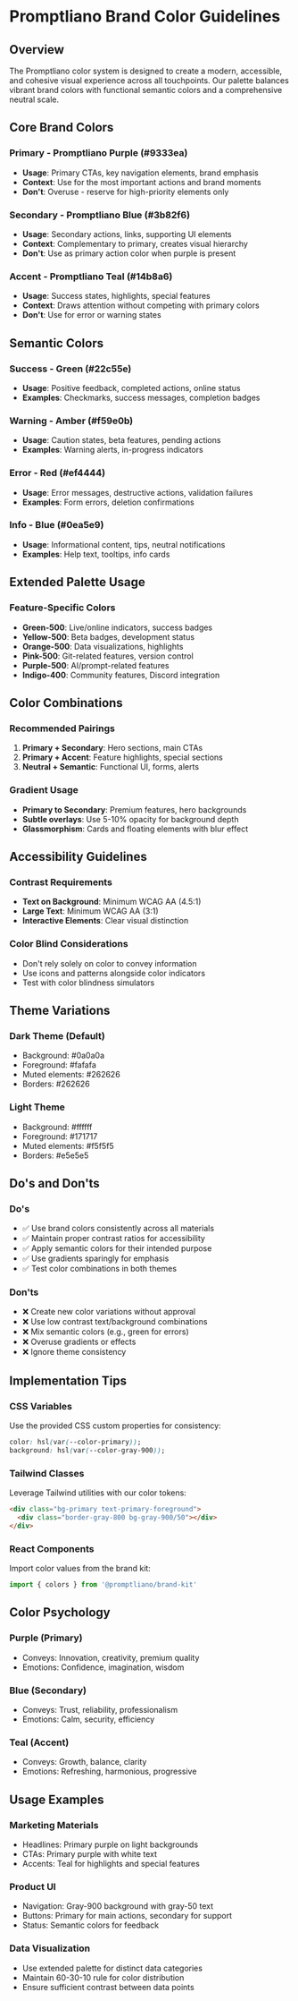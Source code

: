 # Promptliano Brand Color Guidelines

## Overview

The Promptliano color system is designed to create a modern, accessible, and cohesive visual experience across all touchpoints. Our palette balances vibrant brand colors with functional semantic colors and a comprehensive neutral scale.

## Core Brand Colors

### Primary - Promptliano Purple (#9333ea)

- **Usage**: Primary CTAs, key navigation elements, brand emphasis
- **Context**: Use for the most important actions and brand moments
- **Don't**: Overuse - reserve for high-priority elements only

### Secondary - Promptliano Blue (#3b82f6)

- **Usage**: Secondary actions, links, supporting UI elements
- **Context**: Complementary to primary, creates visual hierarchy
- **Don't**: Use as primary action color when purple is present

### Accent - Promptliano Teal (#14b8a6)

- **Usage**: Success states, highlights, special features
- **Context**: Draws attention without competing with primary colors
- **Don't**: Use for error or warning states

## Semantic Colors

### Success - Green (#22c55e)

- **Usage**: Positive feedback, completed actions, online status
- **Examples**: Checkmarks, success messages, completion badges

### Warning - Amber (#f59e0b)

- **Usage**: Caution states, beta features, pending actions
- **Examples**: Warning alerts, in-progress indicators

### Error - Red (#ef4444)

- **Usage**: Error messages, destructive actions, validation failures
- **Examples**: Form errors, deletion confirmations

### Info - Blue (#0ea5e9)

- **Usage**: Informational content, tips, neutral notifications
- **Examples**: Help text, tooltips, info cards

## Extended Palette Usage

### Feature-Specific Colors

- **Green-500**: Live/online indicators, success badges
- **Yellow-500**: Beta badges, development status
- **Orange-500**: Data visualizations, highlights
- **Pink-500**: Git-related features, version control
- **Purple-500**: AI/prompt-related features
- **Indigo-400**: Community features, Discord integration

## Color Combinations

### Recommended Pairings

1. **Primary + Secondary**: Hero sections, main CTAs
2. **Primary + Accent**: Feature highlights, special sections
3. **Neutral + Semantic**: Functional UI, forms, alerts

### Gradient Usage

- **Primary to Secondary**: Premium features, hero backgrounds
- **Subtle overlays**: Use 5-10% opacity for background depth
- **Glassmorphism**: Cards and floating elements with blur effect

## Accessibility Guidelines

### Contrast Requirements

- **Text on Background**: Minimum WCAG AA (4.5:1)
- **Large Text**: Minimum WCAG AA (3:1)
- **Interactive Elements**: Clear visual distinction

### Color Blind Considerations

- Don't rely solely on color to convey information
- Use icons and patterns alongside color indicators
- Test with color blindness simulators

## Theme Variations

### Dark Theme (Default)

- Background: #0a0a0a
- Foreground: #fafafa
- Muted elements: #262626
- Borders: #262626

### Light Theme

- Background: #ffffff
- Foreground: #171717
- Muted elements: #f5f5f5
- Borders: #e5e5e5

## Do's and Don'ts

### Do's

- ✅ Use brand colors consistently across all materials
- ✅ Maintain proper contrast ratios for accessibility
- ✅ Apply semantic colors for their intended purpose
- ✅ Use gradients sparingly for emphasis
- ✅ Test color combinations in both themes

### Don'ts

- ❌ Create new color variations without approval
- ❌ Use low contrast text/background combinations
- ❌ Mix semantic colors (e.g., green for errors)
- ❌ Overuse gradients or effects
- ❌ Ignore theme consistency

## Implementation Tips

### CSS Variables

Use the provided CSS custom properties for consistency:

```css
color: hsl(var(--color-primary));
background: hsl(var(--color-gray-900));
```

### Tailwind Classes

Leverage Tailwind utilities with our color tokens:

```html
<div class="bg-primary text-primary-foreground">
  <div class="border-gray-800 bg-gray-900/50"></div>
</div>
```

### React Components

Import color values from the brand kit:

```typescript
import { colors } from '@promptliano/brand-kit'
```

## Color Psychology

### Purple (Primary)

- Conveys: Innovation, creativity, premium quality
- Emotions: Confidence, imagination, wisdom

### Blue (Secondary)

- Conveys: Trust, reliability, professionalism
- Emotions: Calm, security, efficiency

### Teal (Accent)

- Conveys: Growth, balance, clarity
- Emotions: Refreshing, harmonious, progressive

## Usage Examples

### Marketing Materials

- Headlines: Primary purple on light backgrounds
- CTAs: Primary purple with white text
- Accents: Teal for highlights and special features

### Product UI

- Navigation: Gray-900 background with gray-50 text
- Buttons: Primary for main actions, secondary for support
- Status: Semantic colors for feedback

### Data Visualization

- Use extended palette for distinct data categories
- Maintain 60-30-10 rule for color distribution
- Ensure sufficient contrast between data points
